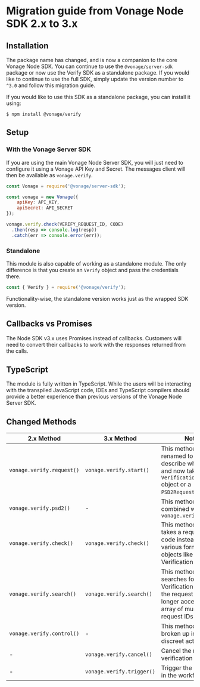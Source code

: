# Migration guide from Vonage Node SDK 2.x to 3.x

## Installation

The package name has changed, and is now a companion to the core Vonage Node SDK. You can continue to use the `@vonage/server-sdk` package or now use the Verify SDK as a standalone package. If you would like to continue to use the full SDK, simply update the version number to `^3.0` and follow this migration guide.

If you would like to use this SDK as a standalone package, you can install it using:

```console
$ npm install @vonage/verify
```
## Setup

### With the Vonage Server SDK
If you are using the main Vonage Node Server SDK, you will just need to configure it using a Vonage API Key and Secret. The messages client will then be available as `vonage.verify`.

```js
const Vonage = require('@vonage/server-sdk');

const vonage = new Vonage({
    apiKey: API_KEY,
    apiSecret: API_SECRET
});

vonage.verify.check(VERIFY_REQUEST_ID, CODE)
  .then(resp => console.log(resp))
  .catch(err => console.error(err));
```

### Standalone
This module is also capable of working as a standalone module. The only difference is that you create an `Verify` object and pass the credentials there.

```js
const { Verify } = require('@vonage/verify');
```

Functionality-wise, the standalone version works just as the wrapped SDK version.

## Callbacks vs Promises

The Node SDK v3.x uses Promises instead of callbacks. Customers will need to convert their callbacks to work with the responses returned from the calls. 

## TypeScript

The module is fully written in TypeScript. While the users will be interacting with the transpiled JavaScript code, IDEs and TypeScript compilers should provide a better experience than previous versions of the Vonage Node Server SDK.

## Changed Methods

| 2.x Method | 3.x Method | Notes |
|----------------|---------------|-------|
| `vonage.verify.request()` | `vonage.verify.start()` | This method was renamed to better describe what it does, and now takes a `VerificationRequest` object or a `PSD2Request` object | 
| `vonage.verify.psd2()` | - | This method was combined with `vonage.verify.start()` | 
| `vonage.verify.check()` | `vonage.verify.check()` | This method now takes a request ID and code instead of various forms of input objects like a full Verification request | 
| `vonage.verify.search()` | `vonage.verify.search()` | This method now searches for a Verification based on the request ID, and no longer accepts an array of multiple request IDs | 
| `vonage.verify.control()` | - | This method has been broken up into discreet actions | 
| - | `vonage.verify.cancel()` | Cancel the request verification request | 
| - | `vonage.verify.trigger()` | Trigger the next event in the workflow | 
